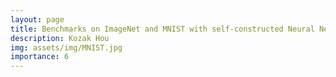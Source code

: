 ```yaml
---
layout: page
title: Benchmarks on ImageNet and MNIST with self-constructed Neural Networks
description: Kozak Hou
img: assets/img/MNIST.jpg
importance: 6
---
```

